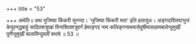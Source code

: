 +++
title = "53"

+++
अथेति॥ अथ भुजिष्या किंकरी सुनन्दा। 'भुजिष्या किंकरी मता' इति हलायुधः। अङ्गदाश्लिष्टभुजं केयूरनद्धबाहुं सादितशत्रुपक्षं विनाशितशत्रुवर्गं हेमाङ्गदं नाम कलिङ्गनाथमासेदुषीमासन्नामबालेन्दुमुखीं पूर्णेन्दुमुखीं बालामिन्दुमतीं बभाषे ॥ 53 ॥